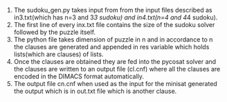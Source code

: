 1. The sudoku_gen.py takes input from from the input files described as in3.txt(which has n=3 and 3*3 sudoku) and in4.txt(n=4 and 4*4 sudoku).
2. The first line of every inx.txt file contains the size of the sudoku solver followed by the puzzle itself.
3. The python file takes dimension of puzzle in n and in accordance to n the clauses are generated and appended in res variable which holds lists(which are clauses) of lists.
4. Once the clauses are obtained they are fed into the pycosat solver and the clauses are written to an output file (cl.cnf) where all the clauses are encoded in the DIMACS format automatically.
5. The output file cn.cnf when used as the input for the minisat generated the output which is in out.txt file which is another clause.

